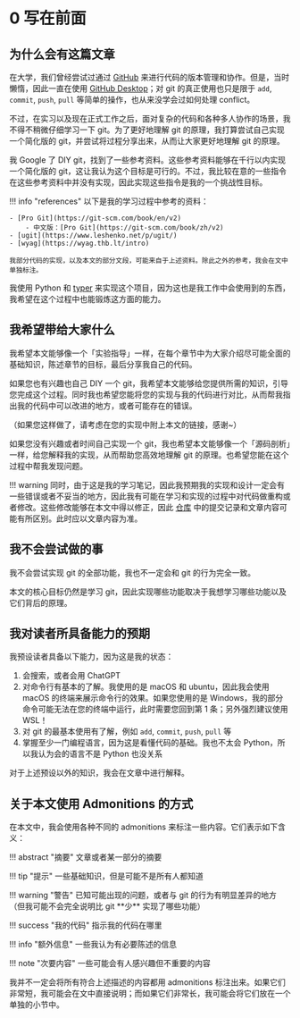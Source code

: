 # 0 写在前面

## 为什么会有这篇文章

在大学，我们曾经尝试过通过 [GitHub](https://github.com/smd1121) 来进行代码的版本管理和协作。但是，当时懒惰，因此一直在使用 [GitHub Desktop](https://desktop.github.com/)；对 git 的真正使用也只是限于 `add`, `commit`, `push`, `pull` 等简单的操作，也从来没学会过如何处理 conflict。

不过，在实习以及现在正式工作之后，面对复杂的代码和各种多人协作的场景，我不得不稍微仔细学习一下 git。为了更好地理解 git 的原理，我打算尝试自己实现一个简化版的 git，并尝试将过程分享出来，从而让大家更好地理解 git 的原理。

我 Google 了 DIY git，找到了一些参考资料。这些参考资料能够在千行以内实现一个简化版的 git，这让我认为这个目标是可行的。不过，我比较在意的一些指令在这些参考资料中并没有实现，因此实现这些指令是我的一个挑战性目标。

<a name="references"></a>
!!! info "references"
    以下是我的学习过程中参考的资料：

    - [Pro Git](https://git-scm.com/book/en/v2)
        - 中文版：[Pro Git](https://git-scm.com/book/zh/v2)
    - [ugit](https://www.leshenko.net/p/ugit/)
    - [wyag](https://wyag.thb.lt/intro)

    我部分代码的实现，以及本文的部分文段，可能来自于上述资料。除此之外的参考，我会在文中单独标注。

我使用 Python 和 [typer](https://typer.tiangolo.com/) 来实现这个项目，因为这也是我工作中会使用到的东西，我希望在这个过程中也能锻炼这方面的能力。

## 我希望带给大家什么

我希望本文能够像一个「实验指导」一样，在每个章节中为大家介绍尽可能全面的基础知识，陈述章节的目标，最后分享我自己的代码。

如果您也有兴趣也自己 DIY 一个 git，我希望本文能够给您提供所需的知识，引导您完成这个过程。同时我也希望您能将您的实现与我的代码进行对比，从而帮我指出我的代码中可以改进的地方，或者可能存在的错误。

（如果您这样做了，请考虑在您的实现中附上本文的链接，感谢~）

如果您没有兴趣或者时间自己实现一个 git，我也希望本文能够像一个「源码剖析」一样，给您解释我的实现，从而帮助您高效地理解 git 的原理。也希望您能在这个过程中帮我发现问题。

!!! warning
    同时，由于这是我的学习笔记，因此我预期我的实现和设计一定会有一些错误或者不妥当的地方，因此我有可能在学习和实现的过程中对代码做重构或者修改。这些修改能够在本文中得以修正，因此 [仓库](https://github.com/smd1121/xuan-git) 中的提交记录和文章内容可能有所区别。此时应以文章内容为准。

## 我不会尝试做的事

我不会尝试实现 git 的全部功能，我也不一定会和 git 的行为完全一致。

本文的核心目标仍然是学习 git，因此实现哪些功能取决于我想学习哪些功能以及它们背后的原理。

## 我对读者所具备能力的预期

我预设读者具备以下能力，因为这是我的状态：

1. 会搜索，或者会用 ChatGPT
2. 对命令行有基本的了解。我使用的是 macOS 和 ubuntu，因此我会使用 macOS 的终端来展示命令行的效果。如果您使用的是 Windows，我的部分命令可能无法在您的终端中运行，此时需要您回到第 1 条；另外强烈建议使用 WSL！
3. 对 git 的最基本使用有了解，例如 `add`, `commit`, `push`, `pull` 等
4. 掌握至少一门编程语言，因为这是看懂代码的基础。我也不太会 Python，所以我认为会的语言不是 Python 也没关系

对于上述预设以外的知识，我会在文章中进行解释。

## 关于本文使用 Admonitions 的方式

在本文中，我会使用各种不同的 admonitions 来标注一些内容。它们表示如下含义：

<section markdown="1" class="grid">
!!! abstract "摘要"
    文章或者某一部分的摘要

!!! tip "提示"
    一些基础知识，但是可能不是所有人都知道
</section>

<section markdown="1" class="grid">
!!! warning "警告"
    已知可能出现的问题，或者与 git 的行为有明显差异的地方（但我可能不会完全说明比 git **少** 实现了哪些功能）

!!! success "我的代码"
    指示我的代码在哪里
</section>

<section markdown="1" class="grid">
!!! info "额外信息"
    一些我认为有必要陈述的信息

!!! note "次要内容"
    一些可能会有人感兴趣但不重要的内容
</section>

我并不一定会将所有符合上述描述的内容都用 admonitions 标注出来。如果它们非常短，我可能会在文中直接说明；而如果它们非常长，我可能会将它们放在一个单独的小节中。


